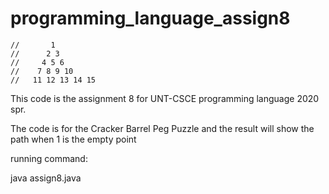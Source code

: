 # programming_language_assign8
    //       1
    //      2 3
    //     4 5 6
    //    7 8 9 10
    //   11 12 13 14 15

This code is the assignment 8 for UNT-CSCE programming language 2020 spr.

The code is for the Cracker Barrel Peg Puzzle and the result will show the path when 1 is the empty point




running command:

java assign8.java
